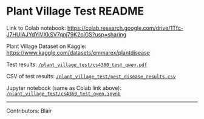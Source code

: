 # Plant Village Test README

Link to Colab notebook: https://colab.research.google.com/drive/1Tfc-J7HUIAJYdYiVXkSV7qnj79K2oiGS?usp=sharing

Plant Village Dataset on Kaggle: https://www.kaggle.com/datasets/emmarex/plantdisease

Test results: [`/plant_village_test/cs4360_test_qwen.pdf`](/cs4360_test_qwen.pdf)

CSV of test results: [`/plant_village_test/pest_disease_results.csv`](/pest_disease_results.csv)

Jupyter notebook (same as Colab link above): [`/plant_village_test/cs4360_test_qwen.ipynb`](/cs4360_test_qwen.ipynb)

--- 

Contributors: Blair
